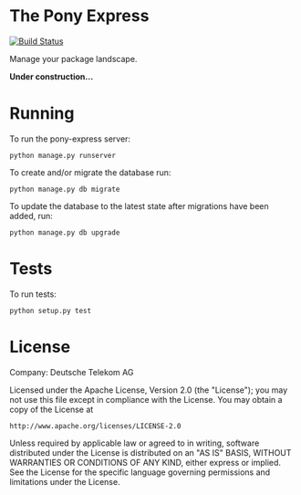 # The Pony Express

[![Build Status](https://travis-ci.org/TelekomCloud/pony-express.png)](https://travis-ci.org/TelekomCloud/pony-express.png)

Manage your package landscape.

**Under construction...**

# Running

To run the pony-express server:

    python manage.py runserver

To create and/or migrate the database run:

    python manage.py db migrate

To update the database to the latest state after migrations have been added, run:

    python manage.py db upgrade

# Tests

To run tests:

    python setup.py test

# License

Company: Deutsche Telekom AG

Licensed under the Apache License, Version 2.0 (the "License");
you may not use this file except in compliance with the License.
You may obtain a copy of the License at

    http://www.apache.org/licenses/LICENSE-2.0

Unless required by applicable law or agreed to in writing, software
distributed under the License is distributed on an "AS IS" BASIS,
WITHOUT WARRANTIES OR CONDITIONS OF ANY KIND, either express or implied.
See the License for the specific language governing permissions and
limitations under the License.
